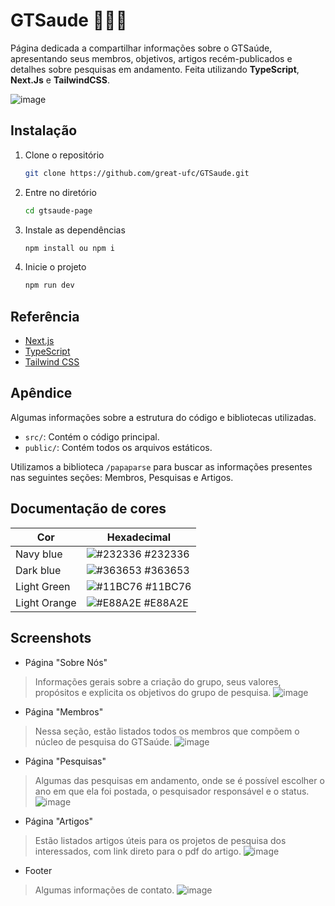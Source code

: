 # GTSaude 👨🏽‍⚕️
Página dedicada a compartilhar informações sobre o GTSaúde, apresentando seus membros, objetivos, artigos recém-publicados e detalhes sobre pesquisas em andamento. Feita utilizando **TypeScript**, **Next.Js** e **TailwindCSS**.

![image](https://github.com/user-attachments/assets/c5ba67f5-a613-4076-9057-fc8755d4ef01)

## Instalação
1. Clone o repositório

   ```bash
   git clone https://github.com/great-ufc/GTSaude.git
2. Entre no diretório

   ```bash
   cd gtsaude-page
3. Instale as dependências

   ```bash
   npm install ou npm i
4. Inicie o projeto

   ```bash
   npm run dev
## Referência

 - [Next.js](https://nextjs.org)
 - [TypeScript](https://www.typescriptlang.org)
 - [Tailwind CSS](https://tailwindcss.com)


## Apêndice

Algumas informações sobre a estrutura do código e bibliotecas utilizadas.

- `src/`: Contém o código principal.
- `public/`: Contém todos os arquivos estáticos.

Utilizamos a biblioteca `/papaparse` para buscar as informações presentes nas seguintes seções: Membros, Pesquisas e Artigos.

## Documentação de cores

| Cor               | Hexadecimal                                                |
| ----------------- | ---------------------------------------------------------------- |
| Navy blue       | ![#232336](https://via.placeholder.com/10/232336?text=+) #232336 |
| Dark blue       | ![#363653](https://via.placeholder.com/10/363653?text=+) #363653 |
| Light Green       | ![#11BC76](https://via.placeholder.com/10/11BC76?text=+) #11BC76 |
| Light Orange       | ![#E88A2E](https://via.placeholder.com/10/E88A2E?text=+) #E88A2E |


## Screenshots

- Página "Sobre Nós"
> Informações gerais sobre a criação do grupo, seus valores, propósitos e explicita os objetivos do grupo de pesquisa.
![image](https://github.com/user-attachments/assets/f376fb53-18de-4b4e-875f-02b92780cc3b)

- Página "Membros"
> Nessa seção, estão listados todos os membros que compõem o núcleo de pesquisa do GTSaúde.
![image](https://github.com/user-attachments/assets/7efdbc5d-dc0c-4ff2-b839-2c0be8cb8142)

- Página "Pesquisas"
> Algumas das pesquisas em andamento, onde se é possível escolher o ano em que ela foi postada, o pesquisador responsável e o status.
![image](https://github.com/user-attachments/assets/0113ad60-f0ab-4f50-accf-bdfbd53d356b)

- Página "Artigos"
> Estão listados artigos úteis para os projetos de pesquisa dos interessados, com link direto para o pdf do artigo.
![image](https://github.com/user-attachments/assets/cc5342ee-a1bc-4d31-9b67-227bd03802cd)

- Footer
> Algumas informações de contato.
![image](https://github.com/user-attachments/assets/0de5e1ca-798e-4b9c-adf1-3adbb3b8090f)

